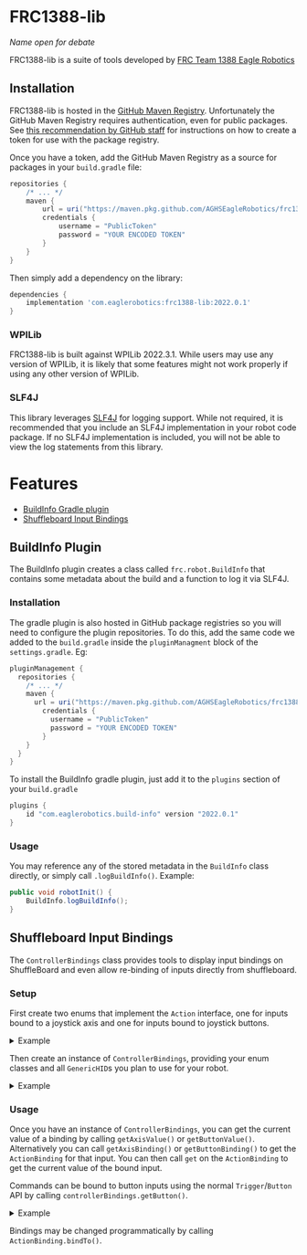 # FRC1388-lib 
_Name open for debate_

FRC1388-lib is a suite of tools developed by [FRC Team 1388 Eagle Robotics](https://eaglerobotics.com)

## Installation

FRC1388-lib is hosted in the [GitHub Maven Registry](https://docs.github.com/en/packages/working-with-a-github-packages-registry/working-with-the-apache-maven-registry).
Unfortunately the GitHub Maven Registry requires authentication, even for public packages.
See [this recommendation by GitHub staff](https://github.community/t/download-from-github-package-registry-without-authentication/14407/111)
for instructions on how to create a token for use with the package registry.

Once you have a token, add the GitHub Maven Registry as a source for packages in your `build.gradle` file:
```groovy
repositories {
    /* ... */
    maven {
        url = uri("https://maven.pkg.github.com/AGHSEagleRobotics/frc1388-lib")
        credentials {
            username = "PublicToken"
            password = "YOUR ENCODED TOKEN"
        }
    }
}
```

Then simply add a dependency on the library:
```groovy
dependencies {
    implementation 'com.eaglerobotics:frc1388-lib:2022.0.1'
}
```

### WPILib

FRC1388-lib is built against WPILib 2022.3.1. While users may use any version of WPILib,
it is likely that some features might not work properly if using any other version of WPILib.

### SLF4J

This library leverages [SLF4J](https://slf4j.org) for logging support. While not required, it is recommended that
you include an SLF4J implementation in your robot code package. If no SLF4J implementation is
included, you will not be able to view the log statements from this library.

# Features

- [BuildInfo Gradle plugin](#buildinfo-plugin)
- [Shuffleboard Input Bindings](#shuffleboard-input-bindings)

## BuildInfo Plugin

The BuildInfo plugin creates a class called `frc.robot.BuildInfo` that contains some
metadata about the build and a function to log it via SLF4J.

### Installation
The gradle plugin is also hosted in GitHub package registries so you will need to configure the plugin repositories.
To do this, add the same code we added to the `build.gradle` inside the `pluginManagment` block of the `settings.gradle`.
Eg:
```groovy
pluginManagement {
  repositories {
    /* ... */
    maven {
      url = uri("https://maven.pkg.github.com/AGHSEagleRobotics/frc1388-lib")
        credentials {
          username = "PublicToken"
          password = "YOUR ENCODED TOKEN"
        }
    }
  }
}
```

To install the BuildInfo gradle plugin, just add it to the `plugins` section of your `build.gradle`
```groovy
plugins {
    id "com.eaglerobotics.build-info" version "2022.0.1"
}
```

### Usage

You may reference any of the stored metadata in the `BuildInfo` class directly, or simply call `.logBuildInfo()`.
Example:
```java
public void robotInit() {
    BuildInfo.logBuildInfo();
}
```

## Shuffleboard Input Bindings

The `ControllerBindings` class provides tools to display input bindings
on ShuffleBoard and even allow re-binding of inputs directly from shuffleboard.

### Setup

First create two enums that implement the `Action` interface, one for inputs bound to
a joystick axis and one for inputs bound to joystick buttons.

<details>
    <summary>Example</summary>

```java
public enum AxisAction implements Action {

    LEFT_DRIVE("Left Drive", null, 0, XboxController.Axis.kLeftY.value),
    RIGHT_DRIVE("Right Drive", null, 0, XboxController.Axis.kRightY.value);

    private final String m_name;
    private final String m_description;
    private final Integer m_defaultAxis;
    private final Integer m_defaultPort;

    AxisAction(String name, String description, Integer defaultPort, Integer defaultAxis) {
        m_name = name;
        m_description = description;
        m_defaultAxis = defaultAxis;
        m_defaultPort = defaultPort;
    }

    @Override
    public String getName() {
        return m_name;
    }

    @Override
    public String getDescription() {
        return m_description;
    }

    @Override
    public Integer getDefaultChannel() {
        return m_defaultAxis;
    }

    @Override
    public Integer getDefaultPort() {
        return m_defaultPort;
    }
}
```
</details>

Then create an instance of `ControllerBindings`, providing your enum classes and all `GenericHID`s
you plan to use for your robot.

<details>
    <summary>Example</summary>

```java
new ControllerBindings<>(AxisInput.class, ButtonInput.class, new XboxController(0));
```
</details>

### Usage

Once you have an instance of `ControllerBindings`, you can get the current value
of a binding by calling `getAxisValue()` or `getButtonValue()`.
Alternatively you can call `getAxisBinding()` or `getButtonBinding()` to get the `ActionBinding`
for that input. You can then call `get` on the `ActionBinding` to get the current value of the bound input.

Commands can be bound to button inputs using the normal `Trigger`/`Button` API by calling 
`controllerBindings.getButton()`.

<details>
<summary>Example</summary>

```java
bindings.getButton(ButtonInput.FIRE)
    .whenPressed(() -> System.out.println("Fire the Shooter!"));
```
</details>

Bindings may be changed programmatically by calling `ActionBinding.bindTo()`.
